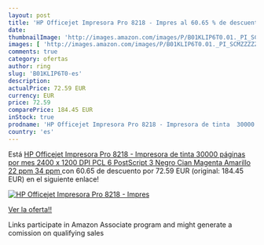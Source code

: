 ```yaml
---
layout: post
title: 'HP Officejet Impresora Pro 8218 - Impres al 60.65 % de descuento'
date: 
thumbnailImage: 'http://images.amazon.com/images/P/B01KLIP6T0.01._PI_SCMZZZZZZZ_._SL200_.jpg'
images: [ 'http://images.amazon.com/images/P/B01KLIP6T0.01._PI_SCMZZZZZZZ_._SL200_.jpg' ]
comments: true
category: ofertas
author: ring
slug: 'B01KLIP6T0-es'
description:
actualPrice: 72.59 EUR
currency: EUR
price: 72.59
comparePrice: 184.45 EUR
inStock: true
prodname: 'HP Officejet Impresora Pro 8218 - Impresora de tinta  30000 páginas por mes  2400 x 1200 DPI  PCL 6 PostScript 3  Negro  Cian  Magenta  Amarillo  22 ppm  34 ppm '
country: 'es'
---
```


Está [HP Officejet Impresora Pro 8218 - Impresora de tinta  30000 páginas por mes  2400 x 1200 DPI  PCL 6 PostScript 3  Negro  Cian  Magenta  Amarillo  22 ppm  34 ppm ](https://www.amazon.es/dp/B01KLIP6T0/?tag=tolees-21) con 60.65 de descuento por 72.59 EUR (original: 184.45 EUR) en el siguiente enlace!

[![HP Officejet Impresora Pro 8218 - Impres](http://images.amazon.com/images/P/B01KLIP6T0.01._PI_SCMZZZZZZZ_._SL200_.jpg)](https://www.amazon.es/dp/B01KLIP6T0/?tag=tolees-21)

[Ver la oferta!!](https://www.amazon.es/dp/B01KLIP6T0/?tag=tolees-21)

Links participate in Amazon Associate program and might generate a comission on qualifying sales


